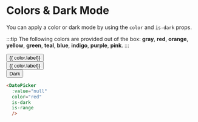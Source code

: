 <script>
export default {
  data() {
    const colors = [
      {
        value: 'gray',
        label: 'Gray',
        class: 'text-gray-800 hover:bg-gray-100 border-gray-500 dark:text-gray-200 dark:hover:bg-gray-700 dark:border-gray-700',
        selectedClass: 'bg-gray-500 dark:hover:bg-gray-700',
      },
      {
        value: 'red',
        label: 'Red',
        class: 'text-red-800 hover:bg-red-100 border-red-500 dark:text-red-200 dark:hover:bg-red-700 dark:border-red-700',
        selectedClass: 'bg-red-500 dark:hover:bg-red-700',
      },
      {
        value: 'orange',
        label: 'Orange',
        class: 'text-orange-800 hover:bg-orange-100 border-orange-500 dark:text-orange-200 dark:hover:bg-orange-700',
        selectedClass: 'bg-orange-500 dark:hover:bg-orange-700',
      },
      {
        value: 'yellow',
        label: 'Yellow',
        class: 'text-yellow-800 hover:bg-yellow-100 border-yellow-500 dark:text-yellow-200 dark:hover:bg-yellow-700',
        selectedClass: 'bg-yellow-500 dark:hover:bg-yellow-700',
      },
      {
        value: 'green',
        label: 'Green',
        class: 'text-green-800 hover:bg-green-100 border-green-500 dark:text-green-200 dark:hover:bg-green-700',
        selectedClass: 'bg-green-500 dark:hover:bg-green-700',
      },
      {
        value: 'teal',
        label: 'Teal',
        class: 'text-teal-800 hover:bg-teal-100 border-teal-500 dark:text-teal-200 dark:hover:bg-teal-700',
        selectedClass: 'bg-teal-500 dark:hover:bg-teal-700',
      },
      {
        value: 'blue',
        label: 'Blue',
        class: 'text-blue-800 hover:bg-blue-100 border-blue-500 dark:text-blue-200 dark:hover:bg-blue-700',
        selectedClass: 'bg-blue-500 dark:hover:bg-blue-700',
      },
      {
        value: 'indigo',
        label: 'Indigo',
        class: 'text-indigo-800 hover:bg-indigo-100 border-indigo-500 dark:text-indigo-200 dark:hover:bg-indigo-700',
        selectedClass: 'bg-indigo-500 dark:hover:bg-indigo-700',
      },
      {
        value: 'purple',
        label: 'Purple',
        class: 'text-purple-800 hover:bg-purple-100 border-purple-500 dark:text-purple-200 dark:hover:bg-purple-700',
        selectedClass: 'bg-purple-500 dark:hover:bg-purple-700',
      },
      {
        value: 'pink',
        label: 'Pink',
        class: 'text-pink-800 hover:bg-pink-100 border-pink-500 dark:text-pink-200 dark:hover:bg-pink-700',
        selectedClass: 'bg-pink-500 dark:hover:bg-pink-700',
      },
    ];
    return {
      selectedColor: colors.find(c => c.value === 'blue'),
      colors_1: colors.slice(0, 5),
      colors_2: colors.slice(5, 10),
      isDark: false,
      attrs: [
        {
          key: 'test',
          highlight: true,
          dates: { start: new Date(2019, 3, 15), end: new Date(2019, 3, 19) },
        },
      ],
    };
  },
  computed: {
    darkClass() {
      const shared =
        'text-sm font-semibold block w-64 rounded py-1 mb-4 focus:outline-none';
      if (this.isDark) {
        return `${shared} bg-gray-800 text-white`;
      }
      return `${shared} hover:bg-gray-200 border border-gray-800 text-gray-900`;
    },
  },
  methods: {
    colorClass(color) {
      const sharedClasses = `inline-block text-sm border rounded py-1 mb-2 focus:outline-none w-16 dark:hover:text-white`;
      if (color === this.selectedColor) {
        return `${sharedClasses} ${color.selectedClass} text-white font-semibold`;
      }
      return `${sharedClasses} ${color.class} font-medium`;
    },
  },
};
</script>

# Colors & Dark Mode

You can apply a color or dark mode by using the `color` and `is-dark` props.

:::tip
The following colors are provided out of the box: **gray**, **red**, **orange**, **yellow**, **green**, **teal**, **blue**, **indigo**, **purple**, **pink**.
:::

<Example>
  <div class="flex justify-center mb-1">
    <button
      v-for="color in colors_1"
      :key="color.value"
      class="mx-1"
      :class="colorClass(color)"
      @click="selectedColor = color"
    >{{ color.label}}</button>
  </div>
  <div class="flex justify-center mb-2">
    <button
      v-for="color in colors_2"
      :key="color.value"
      class="mx-1"
      :class="colorClass(color)"
      @click="selectedColor = color"
    >{{ color.label}}</button>
  </div>
  <div class="flex justify-center mb-2">
    <button :class="darkClass" @click="isDark = !isDark">Dark</button>
  </div>
  <div class="flex justify-center">
    <Calendar
      :color="selectedColor.value"
      :is-dark="isDark"
      :attributes="attrs"
      :initial-page="{ month: 4, year: 2019 }"
    />
  </div>
</Example>

<Example centered dark>
  <DatePicker
    :model-value="null"
    color="red"
    is-dark
    is-range
    />
</Example>

```html
<DatePicker
  :value="null"
  color="red"
  is-dark
  is-range
  />
```